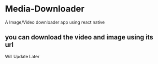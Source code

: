 # Media-Downloader
A Image/Video downloader app using react native 

## you can download the video and image using its url
Will Update Later
